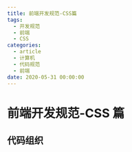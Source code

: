 ```yaml
---
title: 前端开发规范-CSS篇
tags:
  - 开发规范
  - 前端
  - CSS
categories:
  - article
  - 计算机
  - 代码规范
  - 前端
date: 2020-05-31 00:00:00
---
```


# 前端开发规范-CSS 篇

## 代码组织
